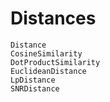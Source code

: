 # Distances

```@docs
Distance
CosineSimilarity
DotProductSimilarity
EuclideanDistance
LpDistance
SNRDistance
```